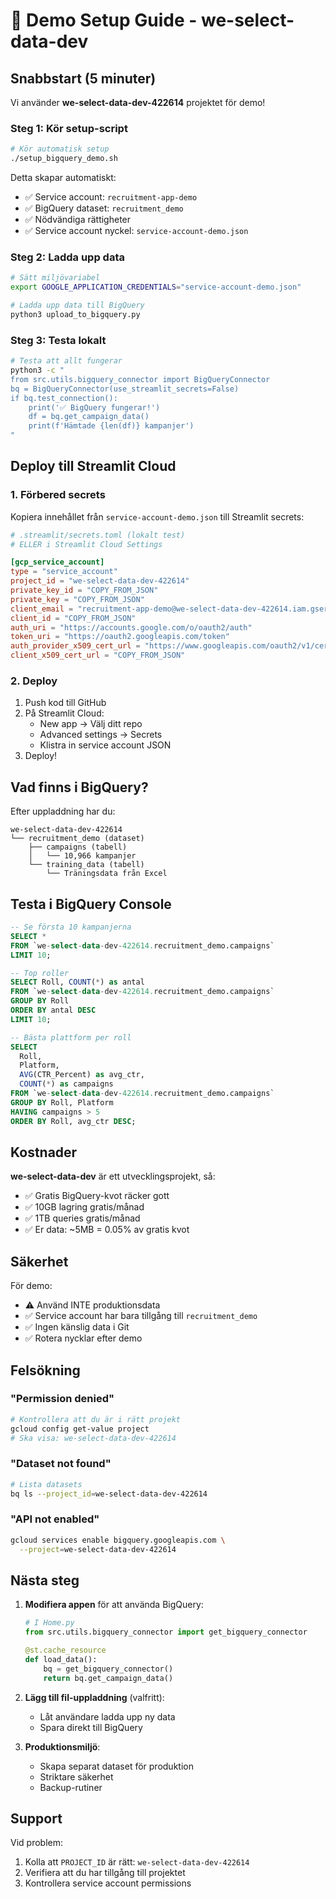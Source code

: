 # 🚀 Demo Setup Guide - we-select-data-dev

## Snabbstart (5 minuter)

Vi använder **we-select-data-dev-422614** projektet för demo!

### Steg 1: Kör setup-script
```bash
# Kör automatisk setup
./setup_bigquery_demo.sh
```

Detta skapar automatiskt:
- ✅ Service account: `recruitment-app-demo`
- ✅ BigQuery dataset: `recruitment_demo`
- ✅ Nödvändiga rättigheter
- ✅ Service account nyckel: `service-account-demo.json`

### Steg 2: Ladda upp data
```bash
# Sätt miljövariabel
export GOOGLE_APPLICATION_CREDENTIALS="service-account-demo.json"

# Ladda upp data till BigQuery
python3 upload_to_bigquery.py
```

### Steg 3: Testa lokalt
```bash
# Testa att allt fungerar
python3 -c "
from src.utils.bigquery_connector import BigQueryConnector
bq = BigQueryConnector(use_streamlit_secrets=False)
if bq.test_connection():
    print('✅ BigQuery fungerar!')
    df = bq.get_campaign_data()
    print(f'Hämtade {len(df)} kampanjer')
"
```

## Deploy till Streamlit Cloud

### 1. Förbered secrets

Kopiera innehållet från `service-account-demo.json` till Streamlit secrets:

```toml
# .streamlit/secrets.toml (lokalt test)
# ELLER i Streamlit Cloud Settings

[gcp_service_account]
type = "service_account"
project_id = "we-select-data-dev-422614"
private_key_id = "COPY_FROM_JSON"
private_key = "COPY_FROM_JSON"
client_email = "recruitment-app-demo@we-select-data-dev-422614.iam.gserviceaccount.com"
client_id = "COPY_FROM_JSON"
auth_uri = "https://accounts.google.com/o/oauth2/auth"
token_uri = "https://oauth2.googleapis.com/token"
auth_provider_x509_cert_url = "https://www.googleapis.com/oauth2/v1/certs"
client_x509_cert_url = "COPY_FROM_JSON"
```

### 2. Deploy

1. Push kod till GitHub
2. På Streamlit Cloud:
   - New app → Välj ditt repo
   - Advanced settings → Secrets
   - Klistra in service account JSON
3. Deploy!

## Vad finns i BigQuery?

Efter uppladdning har du:

```
we-select-data-dev-422614
└── recruitment_demo (dataset)
    ├── campaigns (tabell)
    │   └── 10,966 kampanjer
    └── training_data (tabell)
        └── Träningsdata från Excel
```

## Testa i BigQuery Console

```sql
-- Se första 10 kampanjerna
SELECT * 
FROM `we-select-data-dev-422614.recruitment_demo.campaigns`
LIMIT 10;

-- Top roller
SELECT Roll, COUNT(*) as antal
FROM `we-select-data-dev-422614.recruitment_demo.campaigns`
GROUP BY Roll
ORDER BY antal DESC
LIMIT 10;

-- Bästa plattform per roll
SELECT 
  Roll,
  Platform,
  AVG(CTR_Percent) as avg_ctr,
  COUNT(*) as campaigns
FROM `we-select-data-dev-422614.recruitment_demo.campaigns`
GROUP BY Roll, Platform
HAVING campaigns > 5
ORDER BY Roll, avg_ctr DESC;
```

## Kostnader

**we-select-data-dev** är ett utvecklingsprojekt, så:
- ✅ Gratis BigQuery-kvot räcker gott
- ✅ 10GB lagring gratis/månad
- ✅ 1TB queries gratis/månad
- ✅ Er data: ~5MB = 0.05% av gratis kvot

## Säkerhet

För demo:
- ⚠️ Använd INTE produktionsdata
- ✅ Service account har bara tillgång till `recruitment_demo`
- ✅ Ingen känslig data i Git
- ✅ Rotera nycklar efter demo

## Felsökning

### "Permission denied"
```bash
# Kontrollera att du är i rätt projekt
gcloud config get-value project
# Ska visa: we-select-data-dev-422614
```

### "Dataset not found"
```bash
# Lista datasets
bq ls --project_id=we-select-data-dev-422614
```

### "API not enabled"
```bash
gcloud services enable bigquery.googleapis.com \
  --project=we-select-data-dev-422614
```

## Nästa steg

1. **Modifiera appen** för att använda BigQuery:
   ```python
   # I Home.py
   from src.utils.bigquery_connector import get_bigquery_connector
   
   @st.cache_resource
   def load_data():
       bq = get_bigquery_connector()
       return bq.get_campaign_data()
   ```

2. **Lägg till fil-uppladdning** (valfritt):
   - Låt användare ladda upp ny data
   - Spara direkt till BigQuery

3. **Produktionsmiljö**:
   - Skapa separat dataset för produktion
   - Striktare säkerhet
   - Backup-rutiner

## Support

Vid problem:
1. Kolla att `PROJECT_ID` är rätt: `we-select-data-dev-422614`
2. Verifiera att du har tillgång till projektet
3. Kontrollera service account permissions
